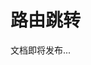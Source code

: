 <!--
 * @Author: shen
 * @Date: 2022-06-07 20:22:42
 * @LastEditors: shen
 * @LastEditTime: 2022-06-08 09:50:17
 * @Description:
-->

# 路由跳转

文档即将发布...
